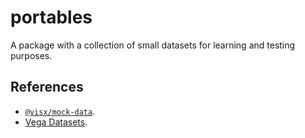 # portables

A package with a collection of small datasets for learning and testing purposes.

## References

- [`@visx/mock-data`](https://github.com/airbnb/visx/tree/master/packages/visx-mock-data).
- [Vega Datasets](https://github.com/vega/vega-datasets).
